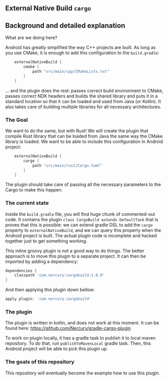 ## External Native Build `cargo`

## Background and detailed explanation

What are we doing here?

Android has greatly simplified the way C++ projects are built. As long as you use CMake,
it is enough to add this configuration to the `build.gradle`:

```groovy
    externalNativeBuild {
        cmake {
            path "src/main/cpp/CMakeLists.txt"
        }
    }
```

... and the plugin does the rest: passes correct build environment to CMake, passes correct
NDK headers and builds the shared library and puts it in a standard location so that it can be
loaded and used from Java (or Kotlin). It also takes care of building multiple libraries for
all necessary architectures.

### The Goal

We want to do the same, but with Rust! We will create the plugin that compile Rust library that
 can be loaded from Java the same way the CMake library is loaded. 
We want to be able to include this configuration in Android project:

```groovy
    externalNativeBuild {
        cargo {
            path "src/main/rust/Cargo.toml"
        }
    }
```

The plugin should take care of passing all the necessary parameters to the Cargo to make this
happen.

### The current state

Inside the `build.gradle` file, you will find huge chunk of commented-out code. It contains
the plugin `class CargoBuild extends DefaultTask` that is proves that this is possible:
we can extend gradle DSL to add the `cargo` property to `externalNativeBuild`, and we can query 
this property when the Android project is built. The actual plugin code is incomplete and hacked
together just to get something working.

This inline groovy plugin is not a good way to do things. The better approach is to move
this plugin to a separate project. It can then be imported by adding a dependency:

```groovy
dependencies {
    classpath 'com.nercury:cargobuild:1.0.0'
}
```

And then applying this plugin down bellow:

```groovy
apply plugin: 'com.nercury.cargobuild'
```

### The plugin

The plugin is written in kotlin, and does not work at this moment.
It can be found here: https://github.com/Nercury/gradle-cargo-plugin

To work on plugin locally, it has a gradle task to publish it to local maven repository.
To do that, run `publishToMavenLocal` gradle task. Then, this Android project will be
able to pick this plugin up.

### The goals of this repository

This repository will eventually become the example how to use this plugin.
